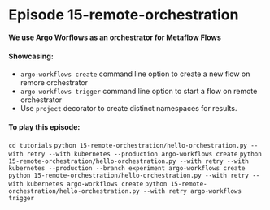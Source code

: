 # Episode 15-remote-orchestration

**We use Argo Worflows as an orchestrator for Metaflow Flows**

#### Showcasing:
- `argo-workflows create` command line option to create a new flow on remore orchestrator
- `argo-workflows trigger` command line option to start a flow on remote orchestrator
- Use `project` decorator to create distinct namespaces for results.

#### To play this episode:
`cd tutorials`
`python 15-remote-orchestration/hello-orchestration.py --with retry --with kubernetes --production argo-workflows create`
`python 15-remote-orchestration/hello-orchestration.py --with retry --with kubernetes --production --branch experiment argo-workflows create`
`python 15-remote-orchestration/hello-orchestration.py --with retry --with kubernetes argo-workflows create`
`python 15-remote-orchestration/hello-orchestration.py --with retry argo-workflows trigger`